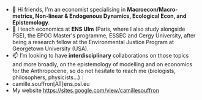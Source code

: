 - 👋 Hi friends, I'm an economist specialising in **Macroecon/Macro-metrics, Non-linear & Endogenous Dynamics, Ecological Econ, and Epistemology**. 
- 🌱 I teach economics at **ENS Ulm** (Paris, where I also study alongside PSE), the EPOG Master's programme, ESSEC and Cergy University, after being a research fellow at the Environmental Justice Program at Georgetown University (USA).
- 📫 I’m looking to have **interdisciplinary** collaborations on those topics and more broadly, on the epistemology of modelling and on economics for the Anthropocene, so do not hesitate to reach me (biologists, philosophers, physicists...) :
- camille.souffron[AT]ens.psl.eu
- My website https://sites.google.com/view/camillesouffron

